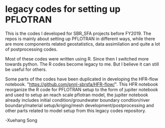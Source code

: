 # legacy codes for setting up PFLOTRAN
This is the codes I developed for SBR_SFA projects before FY2019. The repos is mainly about setting up PFLOTRAN in different ways, while there are more components related geostatistics, data assimilation and quite a lot of postprocessing codes.

Most of these codes were written using R. Since then I switched more towards python. The R codes become legacy to me. But I believe it can still be useful for others. 

Some parts of the codes have been duplicated in developing the HFR-flow notebook. "https://github.com/pnnl-sbrsfa/HFR-flow/". This HFR notebook reorganize the R code for PFLOTRAN setup to the form of jupiter notebook and used to setup an reach scale pflotran model, the jupiter notebook already includes initial condition/groundwater boundary condtion/river boundary/material setup/kriging/mesh development/postprocessing and other parts related to model setup from this legacy codes repository. 


-Xuehang Song
